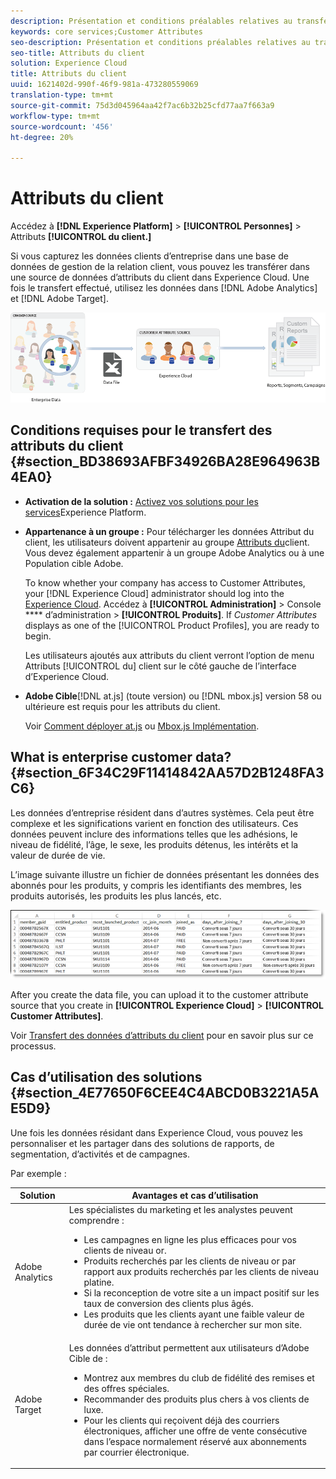 ```yaml
---
description: Présentation et conditions préalables relatives au transfert des attributs du client vers Experience Cloud.
keywords: core services;Customer Attributes
seo-description: Présentation et conditions préalables relatives au transfert des attributs du client vers Experience Cloud.
seo-title: Attributs du client
solution: Experience Cloud
title: Attributs du client
uuid: 1621402d-990f-46f9-981a-473280559069
translation-type: tm+mt
source-git-commit: 75d3d045964aa42f7ac6b32b25cfd77aa7f663a9
workflow-type: tm+mt
source-wordcount: '456'
ht-degree: 20%

---
```



# Attributs du client

Accédez à **[!DNL Experience Platform]** > **[!UICONTROL Personnes]** > Attributs **[!UICONTROL du client.]**

Si vous capturez les données clients d’entreprise dans une base de données de gestion de la relation client, vous pouvez les transférer dans une source de données d’attributs du client dans Experience Cloud. Une fois le transfert effectué, utilisez les données dans [!DNL Adobe Analytics] et [!DNL Adobe Target].

![](assets/custom_reports.png)

## Conditions requises pour le transfert des attributs du client {#section_BD38693AFBF34926BA28E964963B4EA0}

* **Activation de la solution :** [Activez vos solutions pour les services](../core-services/core-services.md#concept_07ED1D5C64234E77976E6D572E78FB9C)Experience Platform.

* **Appartenance à un groupe :** Pour télécharger les données Attribut du client, les utilisateurs doivent appartenir au groupe [Attributs du](../admin-getting-started/admin-getting-started.md#task_3295A85536BF48899A1AB40D207E77E9)client. Vous devez également appartenir à un groupe Adobe Analytics ou à une Population cible Adobe.

   To know whether your company has access to Customer Attributes, your [!DNL Experience Cloud] administrator should log into the [Experience Cloud](https://experience.adobe.com). Accédez à **[!UICONTROL Administration]** > Console **** d’administration > **[!UICONTROL Produits]**. If *Customer Attributes* displays as one of the [!UICONTROL Product Profiles], you are ready to begin.

   Les utilisateurs ajoutés aux attributs du client verront l’option de menu Attributs [!UICONTROL du] client sur le côté gauche de l’interface d’Experience Cloud.

* **Adobe Cible**[!DNL at.js] (toute version) ou [!DNL mbox.js] version 58 ou ultérieure est requis pour les attributs du client.

   Voir [Comment déployer at.js](https://docs.adobe.com/content/help/en/target/using/implement-target/client-side/deploy-at-js/how-to-deployatjs.html) ou [Mbox.js Implémentation](https://docs.adobe.com/content/help/fr-FR/target/using/implement-target/client-side/mbox-implement/mbox-download.html).

## What is enterprise customer data? {#section_6F34C29F11414842AA57D2B1248FA3C6}

Les données d’entreprise résident dans d’autres systèmes. Cela peut être complexe et les significations varient en fonction des utilisateurs. Ces données peuvent inclure des informations telles que les adhésions, le niveau de fidélité, l’âge, le sexe, les produits détenus, les intérêts et la valeur de durée de vie.

L’image suivante illustre un fichier de données présentant les données des abonnés pour les produits, y compris les identifiants des membres, les produits autorisés, les produits les plus lancés, etc.

![](assets/01_crs_usecase.png)

After you create the data file, you can upload it to the customer attribute source that you create in **[!UICONTROL Experience Cloud]** > **[!UICONTROL Customer Attributes]**.

Voir [Transfert des données d’attributs du client](../attributes/t-crs-usecase.md#task_BCC327B2A0EF4A1BBB2934013AB92B78) pour en savoir plus sur ce processus.

## Cas d’utilisation des solutions {#section_4E77650F6CEE4C4ABCD0B3221A5AE5D9}

Une fois les données résidant dans Experience Cloud, vous pouvez les personnaliser et les partager dans des solutions de rapports, de segmentation, d’activités et de campagnes.

Par exemple :

| Solution | Avantages et cas d’utilisation |
|--- |--- |
| Adobe Analytics | Les spécialistes du marketing et les analystes peuvent comprendre :<ul><li>Les campagnes en ligne les plus efficaces pour vos clients de niveau or.</li><li>Produits recherchés par les clients de niveau or par rapport aux produits recherchés par les clients de niveau platine.</li><li>Si la reconception de votre site a un impact positif sur les taux de conversion des clients plus âgés.</li><li>Les produits que les clients ayant une faible valeur de durée de vie ont tendance à rechercher sur mon site.</li></ul> |
| Adobe Target | Les données d’attribut permettent aux utilisateurs d’Adobe Cible de :<ul><li>Montrez aux membres du club de fidélité des remises et des offres spéciales.</li><li>Recommander des produits plus chers à vos clients de luxe.</li><li>Pour les clients qui reçoivent déjà des courriers électroniques, afficher une offre de vente consécutive dans l’espace normalement réservé aux abonnements par courrier électronique.</li></ul> |
